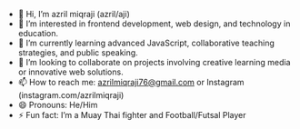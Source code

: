 - 👋 Hi, I’m azril miqraji (azril/aji)
- 👀 I’m interested in frontend development, web design, and technology in education.
- 🌱 I’m currently learning advanced JavaScript, collaborative teaching strategies, and public speaking.
- 💞️ I’m looking to collaborate on projects involving creative learning media or innovative web solutions.
- 📫 How to reach me: azrilmiqraji76@gmail.com or Instagram (instagram.com/azrilmiqraji)
- 😄 Pronouns: He/Him
- ⚡ Fun fact: I’m a Muay Thai fighter and Football/Futsal Player

<!---
azrilMiqraji/azrilMiqraji is a ✨ special ✨ repository because its `README.md` (this file) appears on your GitHub profile.
You can click the Preview link to take a look at your changes.
--->
